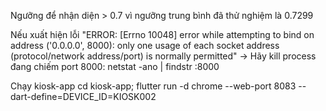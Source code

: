 Ngưỡng để nhận diện > 0.7 vì ngưỡng trung bình đã thử nghiệm là 0.7299

Nếu xuất hiện lỗi 
"ERROR: [Errno 10048] error while attempting to bind on address ('0.0.0.0', 8000): only one usage of each socket address (protocol/network address/port) is normally permitted"
-> Hãy kill process đang chiếm port 8000:
netstat -ano | findstr :8000

Chạy kiosk-app
cd kiosk-app; flutter run -d chrome --web-port 8083 --dart-define=DEVICE_ID=KIOSK002